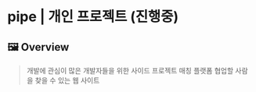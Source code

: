 # pipe | 개인 프로젝트 (진행중)

## 🖼 Overview

> 개발에 관심이 많은 개발자들을 위한 사이드 프로젝트 매칭 플랫폼
> 협업할 사람을 찾을 수 있는 웹 사이트

